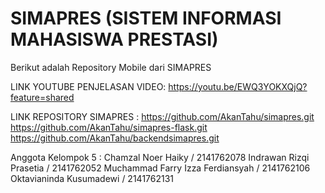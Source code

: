 # SIMAPRES (SISTEM INFORMASI MAHASISWA PRESTASI)

Berikut adalah Repository Mobile dari SIMAPRES

LINK YOUTUBE PENJELASAN VIDEO: 
https://youtu.be/EWQ3YOKXQjQ?feature=shared

LINK REPOSITORY SIMAPRES :
https://github.com/AkanTahu/simapres.git
https://github.com/AkanTahu/simapres-flask.git
https://github.com/AkanTahu/backendsimapres.git

Anggota Kelompok 5 : 
Chamzal Noer Haiky / 2141762078
Indrawan Rizqi Prasetia / 2141762052
Muchammad Farry Izza Ferdiansyah / 2141762106
Oktavianinda Kusumadewi / 2141762131 
